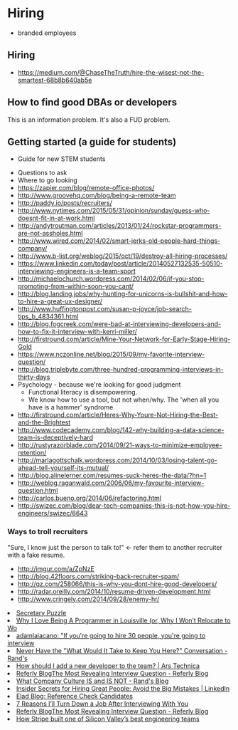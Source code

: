 # Hiring

* branded employees


## Hiring

* https://medium.com/@ChaseTheTruth/hire-the-wisest-not-the-smartest-68b8b640ab5e

## How to find good DBAs or developers
This is an information problem. It's also a FUD problem. 

## Getting started (a guide for students)
- Guide for new STEM students

* Questions to ask
* Where to go looking
* https://zapier.com/blog/remote-office-photos/
* http://www.groovehq.com/blog/being-a-remote-team
* http://paddy.io/posts/recruiters/
* http://www.nytimes.com/2015/05/31/opinion/sunday/guess-who-doesnt-fit-in-at-work.html
* http://andytroutman.com/articles/2013/01/24/rockstar-programmers-are-not-assholes.html
* http://www.wired.com/2014/02/smart-jerks-old-people-hard-things-company/
* http://www.b-list.org/weblog/2015/oct/19/destroy-all-hiring-processes/
* https://www.linkedin.com/today/post/article/20140527132535-50510-interviewing-engineers-is-a-team-sport
* http://michaelochurch.wordpress.com/2014/02/06/if-you-stop-promoting-from-within-soon-you-cant/
* http://blog.landing.jobs/why-hunting-for-unicorns-is-bullshit-and-how-to-hire-a-great-ux-designer/
* http://www.huffingtonpost.com/susan-p-joyce/job-search-tips_b_4834361.html
* http://blog.fogcreek.com/were-bad-at-interviewing-developers-and-how-to-fix-it-interview-with-kerri-miller/
* http://firstround.com/article/Mine-Your-Network-for-Early-Stage-Hiring-Gold
* https://www.nczonline.net/blog/2015/09/my-favorite-interview-question/
* http://blog.triplebyte.com/three-hundred-programming-interviews-in-thirty-days
* Psychology - because we're looking for good judgment
   * Functional literacy is disempowering.
   * We know how to use a tool, but not when/why. The 'when all you have is a hammer' syndrome
* http://firstround.com/article/Heres-Why-Youre-Not-Hiring-the-Best-and-the-Brightest
* http://www.codecademy.com/blog/142-why-building-a-data-science-team-is-deceptively-hard
* http://rustyrazorblade.com/2014/09/21-ways-to-minimize-employee-retention/
* http://marlagottschalk.wordpress.com/2014/10/03/losing-talent-go-ahead-tell-yourself-its-mutual/
* http://blog.alinelerner.com/resumes-suck-heres-the-data/?hn=1
* http://weblog.raganwald.com/2006/06/my-favourite-interview-question.html
* http://carlos.bueno.org/2014/06/refactoring.html
* http://swizec.com/blog/dear-tech-companies-this-is-not-how-you-hire-engineers/swizec/6643

### Ways to troll recruiters

"Sure, I know just the person to talk to!" <- refer them to another recruiter with a fake resume.

* http://imgur.com/a/ZpNzE
* http://blog.42floors.com/striking-back-recruiter-spam/
* http://qz.com/258066/this-is-why-you-dont-hire-good-developers/
* http://radar.oreilly.com/2014/10/resume-driven-development.html
* http://www.cringely.com/2014/09/28/enemy-hr/

<li><a href="http://datagenetics.com/blog/december32012/index.html" time_added="1355278385" tags="brand,data science,hn,personal tech">Secretary Puzzle</a></li>
<li><a href="http://erniemiller.org/2012/12/15/why-i-love-being-a-programmer-in-louisville-or-why-i-wont-relocate-to-work-for-your-startup/" time_added="1355841735" tags="hn">Why I Love Being A Programmer in Louisville (or, Why I Won’t Relocate to Wo</a></li>
<li><a href="http://techcrunch.com/2013/01/16/founders-stories-clouderas-jeff-hammerbacher-on-building-big-data-systems/" time_added="1358381677" tags="big data">adamlaiacano: "If you're going to hire 30 people, you're going to interview</a></li>
<li><a href="http://moz.com/rand/never-have-the-what-would-it-take-to-keep-you-here-conversation/" time_added="1356816736" tags="hn,important">Never Have the "What Would It Take to Keep You Here?" Conversation - Rand's</a></li>
<li><a href="http://arstechnica.com/information-technology/2012/12/how-should-i-add-a-new-developer-to-the-team/" time_added="1354996580" tags="brand,sql">How should I add a new developer to the team? | Ars Technica</a></li>
<li><a href="https://refer.ly/blog/most-revealing-interview-question/" time_added="1350313292" tags="brand">Referly BlogThe Most Revealing Interview Question - Referly Blog</a></li>
<li><a href="http://moz.com/rand/what-company-culture-is-and-is-not/" time_added="1357833495" tags="brand">What Company Culture IS and IS NOT - Rand's Blog</a></li>
<li><a href="http://www.linkedin.com/today/post/article/20130212174152-15454-insider-secrets-for-hiring-great-people-avoid-the-big-mistakes?trk=mp-reader-card" time_added="1361127824" tags="hn">Insider Secrets for Hiring Great People: Avoid the Big Mistakes | LinkedIn</a></li>
<li><a href="http://blog.eladgil.com/2013/03/reference-check-candidates.html" time_added="1363371979" tags="hiring/firing">Elad Blog: Reference Check Candidates</a></li>
<li><a href="http://www.recruiter.com/i/7-reasons-ill-turn-down-a-job-after-interviewing-with-you/" time_added="1362687289" tags="hiring/firing">7 Reasons I’ll Turn Down a Job After Interviewing With You</a></li>
<li><a href="http://refer.ly/blog/most-revealing-interview-question/" time_added="1349397891" tags="brand,hiring/firing,hn">Referly BlogThe Most Revealing Interview Question - Referly Blog</a></li>
<li><a href="http://firstround.com/article/How-Stripe-built-one-of-Silicon-Valleys-best-engineering-teams" time_added="1361388315" tags="hn,important">How Stripe built one of Silicon Valley’s best engineering teams</a></li>

























